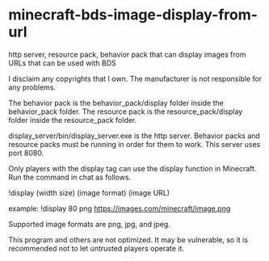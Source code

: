 # minecraft-bds-image-display-from-url
http server, resource pack, behavior pack that can display images from URLs that can be used with BDS

I disclaim any copyrights that I own.
The manufacturer is not responsible for any problems.

The behavior pack is the behavior_pack/display folder inside the behavior_pack folder.
The resource pack is the resource_pack/display folder inside the resource_pack folder.

display_server/bin/display_server.exe is the http server.
Behavior packs and resource packs must be running in order for them to work.
This server uses port 8080.

Only players with the display tag can use the display function in Minecraft.
Run the command in chat as follows.

!display (width size) (image format) (image URL)

example:
!display 80 png https://images.com/minecraft/image.png

Supported image formats are png, jpg, and jpeg.


This program and others are not optimized.
It may be vulnerable, so it is recommended not to let untrusted players operate it.
